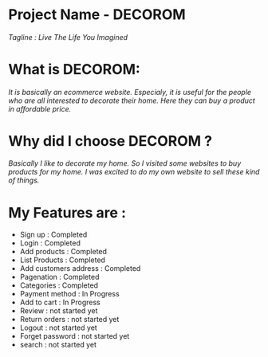 <!-- # README

This README would normally document whatever steps are necessary to get the
application up and running.

Things you may want to cover:

* Ruby version

* System dependencies

* Configuration

* Database creation

* Database initialization

* How to run the test suite

* Services (job queues, cache servers, search engines, etc.)

* Deployment instructions

* ... -->
# Project Name - DECOROM
###### Tagline : Live The Life You Imagined
# What is DECOROM:
###### It is basically an ecommerce website.  Especialy, it is useful for the people who are all interested to decorate their home. Here they can buy a product in affordable price.

# Why did I choose DECOROM ?  
###### Basically I like to decorate my home. So I visited some websites to buy products for my home. I was excited to do my own website to sell these kind of things.

# My Features are :

* Sign up : Completed
* Login : Completed
* Add products : Completed
* List Products : Completed
* Add customers address : Completed
* Pagenation : Completed
* Categories : Completed
* Payment method : In Progress
* Add to cart : In Progress
* Review : not started yet
* Return orders : not started yet
* Logout : not started yet
* Forget password : not started yet
* search : not started yet


